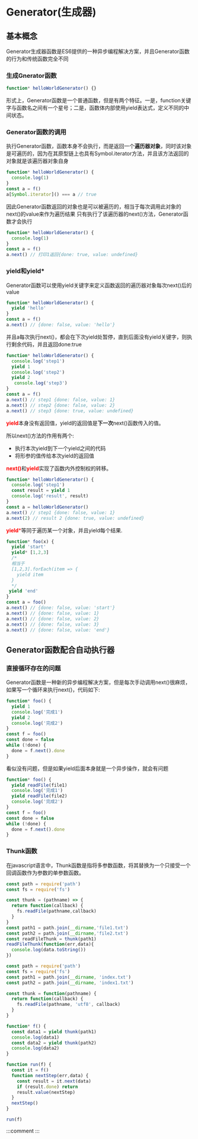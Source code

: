 # Generator(生成器)
## 基本概念
Generator生成器函数是ES6提供的一种异步编程解决方案，并且Generator函数的行为和传统函数完全不同
### 生成Gnerator函数
```javascript
function* helloWorldGenerator() {}
```
形式上，Generator函数是一个普通函数，但是有两个特征。一是，function关键字与函数名之间有一个星号；二是，函数体内部使用yield表达式，定义不同的中间状态。
### Generator函数的调用
执行Generator函数，函数本身不会执行，而是返回一个**遍历器对象**，同时该对象是可遍历的，因为在其原型链上也具有Symbol.iterator方法，并且该方法返回的对象就是该遍历器对象自身
```javascript
function* helloWorldGenerator() {
  console.log(1)
}
const a = f()
a[Symbol.iterator]() === a // true
```
因此Generator函数返回的对象也是可以被遍历的，相当于每次调用此对象的next()的value来作为遍历结果
只有执行了该遍历器的next()方法，Generator函数才会执行
```javascript
function* helloWorldGenerator() {
  console.log(1)
}
const a = f()
a.next() // 打印1返回{done: true, value: undefined}
```
### yield和yield*
Generator函数可以使用yield关键字来定义函数返回的遍历器对象每次next()后的value
```javascript
function* helloWorldGenerator() {
  yield 'hello'
}
const a = f()
a.next() // {done: false, value: 'hello'}
```
并且a每次执行next()，都会在下次yield处暂停，直到后面没有yield关键字，则执行剩余代码，并且返回done:true
```javascript
function* helloWorldGenerator() {
  console.log('step1')
  yield 1
  console.log('step2')
  yield 2
   console.log('step3')
}
const a = f()
a.next() // step1 {done: false, value: 1}
a.next() // step2 {done: false, value: 2}
a.next() // step3 {done: true, value: undefined}
```
<span style="color:red;">**yield**</span>本身没有返回值，yield的返回值是**下一次**next()函数传入的值。

所以next()方法的作用有两个:<br/>
- 执行本次yield到下一个yield之间的代码
- 将形参的值传给本次yield的返回值

<span style="color:red">**next()**</span>和<span style="color:red;">**yield**</span>实现了函数内外控制权的转移。

```javascript
function* helloWorldGenerator() {
  console.log('step1')
  const result = yield 1
  console.log('result', result)
}
const a = helloWorldGenerator()
a.next() // step1 {done: false, value: 1}
a.next(2) // result 2 {done: true, value: undefined}
```
<span style="color:red;">**yield***</span>等同于遍历某一个对象，并且yield每个结果.

```javascript
function* foo(x) {
  yield 'start'
  yield* [1,2,3]
  /*
  相当于
  [1,2,3].forEach(item => {
    yield item
  }
  */
 yield 'end'
}
const a = foo()
a.next() // {done: false, value: 'start'}
a.next() // {done: false, value: 1}
a.next() // {done: false, value: 2}
a.next() // {done: false, value: 3}
a.next() // {done: false, value: 'end'}
```
## Generator函数配合自动执行器
### 直接循环存在的问题
Generator函数是一种新的异步编程解决方案，但是每次手动调用next()很麻烦，如果写一个循环来执行next()，代码如下:
```javascript
function* foo() {
  yield 1
  console.log('完成1')
  yield 2
  console.log('完成2')
}
const f = foo()
const done = false
while (!done) {
  done = f.next().done
}
```
看似没有问题，但是如果yield后面本身就是一个异步操作，就会有问题
```javascript
function* foo() {
  yield readFile(file1)
  console.log('完成1')
  yield readFile(file2)
  console.log('完成2')
}
const f = foo()
const done = false
while (!done) {
  done = f.next().done
}
```
### Thunk函数
在javascript语言中，Thunk函数是指将多参数函数，将其替换为一个只接受一个回调函数作为参数的单参数函数。
```javascript
const path = require('path')
const fs = require('fs')

const thunk = (pathname) => {
  return function(callback) {
    fs.readFile(pathname,callback)
  }
}
const path1 = path.join(__dirname,'file1.txt')
const path2 = path.join(__dirname,'file2.txt')
const readFileThunk = thunk(path1)
readFileThunk(function(err,data){
  console.log(data.toString())
})
```
```javascript
const path = require('path')
const fs = require('fs')
const path1 = path.join(__dirname, 'index.txt')
const path2 = path.join(__dirname, 'index1.txt')

const thunk = function(pathname) {
  return function(callback) {
    fs.readFile(pathname, 'utf8', callback)
  }
}

function* f() {
  const data1 = yield thunk(path1)
  console.log(data1)
  const data2 = yield thunk(path2)
  console.log(data2)
}

function run(f) {
  const it = f()
  function nextStep(err,data) {
    const result = it.next(data)
    if (result.done) return
    result.value(nextStep)
  }
  nextStep()
}

run(f)
```
:::comment
:::
